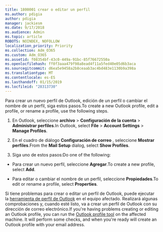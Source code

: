 ```yaml
---
title: 1800001 crear o editar un perfil
ms.author: pdigia
author: pdigia
manager: jackiesm
ms.date: 9/17/2018
ms.audience: Admin
ms.topic: article
ROBOTS: NOINDEX, NOFOLLOW
localization_priority: Priority
ms.collection: Adm_O365
ms.custom: Adm_O365
ms.assetid: f08354bf-43c0-449a-91bc-85f76672550a
ms.openlocfilehash: ff0f3aaa479f98a8ead4f11a5fed40e05d6b3aca
ms.sourcegitcommit: d6ea5e9458a2b8ceaab3ac4bd483e1130b9a398a
ms.translationtype: MT
ms.contentlocale: es-ES
ms.lasthandoff: 01/15/2019
ms.locfileid: "28313730"
---
```

<span data-ttu-id="c72c2-102">Para crear un nuevo perfil de Outlook, edición de un perfil o cambiar el nombre de un perfil, siga estos pasos.</span><span class="sxs-lookup"><span data-stu-id="c72c2-102">To create a new Outlook profile, edit a profile, or rename a profile, use the following steps.</span></span>
  
1. <span data-ttu-id="c72c2-103">En Outlook, seleccione **archivo** \> **Configuración de la cuenta** \> **Administrar perfiles**.</span><span class="sxs-lookup"><span data-stu-id="c72c2-103">In Outlook, select **File** \> **Account Settings** \> **Manage Profiles**.</span></span>
    
2. <span data-ttu-id="c72c2-104">En el cuadro de diálogo **Configuración de correo** , seleccione **Mostrar perfiles**.</span><span class="sxs-lookup"><span data-stu-id="c72c2-104">From the **Mail Setup** dialog, select **Show Profiles**.</span></span>
    
3. <span data-ttu-id="c72c2-105">Siga uno de estos pasos:</span><span class="sxs-lookup"><span data-stu-id="c72c2-105">Do one of the following:</span></span>
    
  - <span data-ttu-id="c72c2-106">Para crear un nuevo perfil, seleccione **Agregar**.</span><span class="sxs-lookup"><span data-stu-id="c72c2-106">To create a new profile, select **Add**.</span></span>
    
  - <span data-ttu-id="c72c2-107">Para editar o cambiar el nombre de un perfil, seleccione **Propiedades**.</span><span class="sxs-lookup"><span data-stu-id="c72c2-107">To edit or rename a profile, select **Properties**.</span></span>
    
<span data-ttu-id="c72c2-p101">Si tiene problemas para crear o editar un perfil de Outlook, puede ejecutar la [herramienta de perfil de Outlook](https://aka.ms/SaRA-OutlookSetupProfile) en el equipo afectado. Realizará algunas comprobaciones y, cuando esté listo, va a crear un perfil de Outlook con su dirección de correo electrónico.</span><span class="sxs-lookup"><span data-stu-id="c72c2-p101">If you're having problems creating or editing an Outlook profile, you can run the [Outlook profile tool](https://aka.ms/SaRA-OutlookSetupProfile) on the affected machine. It will perform some checks, and when you're ready will create an Outlook profile with your email address.</span></span> 
  

